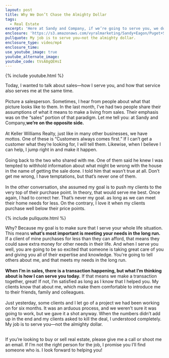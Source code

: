 ```yaml
---
layout: post
title: Why We Don’t Chase the Almighty Dollar
tags:
  - Real Estate
excerpt: 'Here at Sandy and Company, if we’re going to serve you, we do it with your whole life situation in mind.'
enclosure: 'https://s3.amazonaws.com/vyralmarketing/Sandy+Eagon/Puget+Sound+Real+Estate+Agent-+What+makes+our+service+different%253F.mp4'
pullquote: My job is to serve you—not the almighty dollar.
enclosure_type: video/mp4
enclosure_time:
use_youtube_image: true
youtube_alternate_image:
youtube_code: tVsA8gQEHsI
---
```



{% include youtube.html %}

Today, I wanted to talk about sales—how I serve you, and how that service also serves me at the same time.
<br>
<br>Picture a salesperson. Sometimes, I hear from people about what that picture looks like to them. In the last month, I’ve had two people share their assumptions of what it means to make a living from sales. Their emphasis was on the “sales” portion of that paradigm. Let me tell you: at Sandy and Company,**we’re on the opposite side.**
<br>
<br>At Keller Williams Realty, just like in many other businesses, we have mottos. One of these is “Customers always comes first.” If I can’t get a customer what they’re looking for, I will tell them. Likewise, when I believe I can help, I jump right in and make it happen.
<br>
<br>Going back to the two who shared with me. One of them said he knew I was tempted to withhold information about what might be wrong with the house in the name of getting the sale done. I told him that wasn’t true at all. Don’t get me wrong, I have temptations, but that’s never one of them.
<br>
<br>In the other conversation, she assumed my goal is to push my clients to the very top of their purchase point. In theory, that would serve me best. Once again, I had to correct her. That’s never my goal. as long as we can meet their home needs for less. On the contrary, I love it when my clients purchase well below their price points.

{% include pullquote.html %}

Why? Because my goal is to make sure that I serve your whole life situation. This means **what’s most important is meeting your needs in the long run.** If a client of mine purchases for less than they can afford, that means they could save extra money for other needs in their life. And when I serve you well, you are going to be so excited that someone is taking great care of you and giving you all of their expertise and knowledge. You're going to tell others about me, and that meets my needs in the long run.
<br>
<br>**When I’m in sales, there is a transaction happening, but what I’m thinking about is how I can serve you today.** If that means we make a transaction together, great! If not, I’m satisfied as long as I know that I helped you. My clients know that about me, which make them comfortable to introduce me to their friends, family and colleagues.
<br>
<br>Just yesterday, some clients and I let go of a project we had been working on for six months. It was an arduous process, and we weren’t sure it was going to work, but we gave it a shot anyway. When the numbers didn’t add up in the end and my clients asked to kill the deal, I understood completely. My job is to serve you—not the almighty dollar.

<br>If you’re looking to buy or sell real estate, please give me a call or shoot me an email. If I’m not the right person for the job, I promise you I’ll find someone who is. I look forward to helping you!